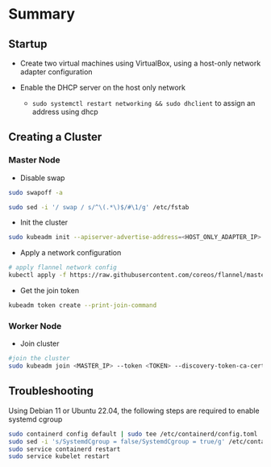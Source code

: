 # Summary

## Startup

- Create two virtual machines using VirtualBox, using a host-only network adapter configuration

- Enable the DHCP server on the host only network

  - `sudo systemctl restart networking && sudo dhclient` to assign an address using dhcp

## Creating a Cluster

### Master Node

- Disable swap

```bash
sudo swapoff -a

sudo sed -i '/ swap / s/^\(.*\)$/#\1/g' /etc/fstab
```

- Init the cluster

```bash
sudo kubeadm init --apiserver-advertise-address=<HOST_ONLY_ADAPTER_IP> --pod-network-cidr=192.168.0.0/16
```

- Apply a network configuration

```bash
# apply flannel network config
kubectl apply -f https://raw.githubusercontent.com/coreos/flannel/master/Documentation/kube-flannel.yml
```

- Get the join token
```bash
kubeadm token create --print-join-command
```

### Worker Node

- Join cluster

```bash
#join the cluster
sudo kubeadm join <MASTER_IP> --token <TOKEN> --discovery-token-ca-cert-hash <HASH>
```

## Troubleshooting

Using Debian 11 or Ubuntu 22.04, the following steps are required to enable systemd cgroup

```bash
sudo containerd config default | sudo tee /etc/containerd/config.toml
sudo sed -i 's/SystemdCgroup = false/SystemdCgroup = true/g' /etc/containerd/config.toml
sudo service containerd restart
sudo service kubelet restart
```
